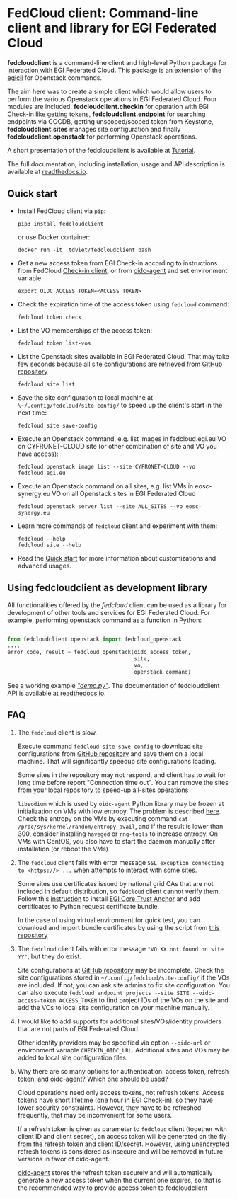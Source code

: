 # FedCloud client: Command-line client and library for EGI Federated Cloud

**fedcloudclient** is a command-line client and high-level Python package for
interaction with EGI Federated Cloud. This package is an extension of the
[egicli](https://github.com/EGI-Foundation/egicli) for Openstack commands.

The aim here was to create a simple client which would allow users to perform
the various Openstack operations in EGI Federated Cloud. Four modules are
included: **fedcloudclient.checkin** for operation with EGI Check-in like
getting tokens, **fedcloudclient.endpoint** for searching endpoints via GOCDB,
getting unscoped/scoped token from Keystone, **fedcloudclient.sites** manages
site configuration and finally **fedcloudclient.openstack** for performing
Openstack operations.

A short presentation of the fedcloudclient is available at
[Tutorial](https://docs.google.com/presentation/d/1aOdcceztXe8kZaIeVnioF9B0vIHLzJeklSNOdVCL3Rw/edit?usp=sharing).

The full documentation, including installation, usage and API description is
available at [readthedocs.io](https://fedcloudclient.readthedocs.io/).

## Quick start

- Install FedCloud client via `pip`:

  ```shell
  pip3 install fedcloudclient
  ```

  or use Docker container:

  ```shell
  docker run -it  tdviet/fedcloudclient bash
  ```

- Get a new access token from EGI Check-in according to instructions from
  FedCloud [Check-in client](https://aai.egi.eu/fedcloud/), or from
  [oidc-agent](https://indigo-dc.gitbook.io/oidc-agent/user/oidc-gen/provider/egi)
  and set environment variable.

  ```shell
  export OIDC_ACCESS_TOKEN=<ACCESS_TOKEN>
  ```

- Check the expiration time of the access token using `fedcloud` command:

  ```shell
  fedcloud token check
  ```

- List the VO memberships of the access token:

  ```shell
  fedcloud token list-vos
  ```

- List the Openstack sites available in EGI Federated Cloud. That may take few
  seconds because all site configurations are retrieved from
  [GitHub repository](https://github.com/EGI-Foundation/fedcloud-catchall-operations/tree/master/sites)

  ```shell
  fedcloud site list
  ```

- Save the site configuration to local machine at
  `\~/.config/fedcloud/site-config/` to speed up the client's start in the next
  time:

  ```shell
  fedcloud site save-config
  ```

- Execute an Openstack command, e.g. list images in fedcloud.egi.eu VO on
  CYFRONET-CLOUD site (or other combination of site and VO you have access):

  ```shell
  fedcloud openstack image list --site CYFRONET-CLOUD --vo fedcloud.egi.eu
  ```

- Execute an Openstack command on all sites, e.g. list VMs in eosc-synergy.eu VO
  on all Openstack sites in EGI Federated Cloud

  ```shell
  fedcloud openstack server list --site ALL_SITES --vo eosc-synergy.eu
  ```

- Learn more commands of `fedcloud` client and experiment with them:

  ```shell
  fedcloud --help
  fedcloud site --help
  ```

- Read the
  [Quick start](https://docs.google.com/presentation/d/1aOdcceztXe8kZaIeVnioF9B0vIHLzJeklSNOdVCL3Rw/edit?usp=sharing)
  for more information about customizations and advanced usages.

## Using fedcloudclient as development library

All functionalities offered by the _fedcloud_ client can be used as a library
for development of other tools and services for EGI Federated Cloud. For
example, performing openstack command as a function in Python:

```python

from fedcloudclient.openstack import fedcloud_openstack
....
error_code, result = fedcloud_openstack(oidc_access_token,
                                        site,
                                        vo,
                                        openstack_command)
```

See a working example
[_"demo.py"_](https://github.com/tdviet/fedcloudclient/blob/master/examples/demo.py).
The documentation of fedcloudclient API is available at
[readthedocs.io](https://fedcloudclient.readthedocs.io/).

## FAQ

1. The `fedcloud` client is slow.

   Execute command `fedcloud site save-config` to download site configurations
   from
   [GitHub repository](https://github.com/EGI-Foundation/fedcloud-catchall-operations/tree/master/sites)
   and save them on a local machine. That will significantly speedup site
   configurations loading.

   Some sites in the repository may not respond, and client has to wait for long
   time before report "Connection time out". You can remove the sites from your
   local repository to speed-up all-sites operations

   `libsodium` which is used by `oidc-agent` Python library may be frozen at
   initialization on VMs with low entropy. The problem is described
   [here](https://doc.libsodium.org/usage#sodium_init-stalling-on-linux). Check
   the entropy on the VMs by executing command
   `cat /proc/sys/kernel/random/entropy_avail`, and if the result is lower than
   300, consider installing `haveged` or `rng-tools` to increase entropy. On VMs
   with CentOS, you also have to start the daemon manually after installation
   (or reboot the VMs)

1. The `fedcloud` client fails with error message
   `SSL exception connecting to <https://> ...` when attempts to interact with
   some sites.

   Some sites use certificates issued by national grid CAs that are not included
   in default distribution, so `fedcloud` client cannot verify them. Follow this
   [instruction](https://github.com/tdviet/python-requests-bundle-certs/blob/main/docs/Install_certificates.md)
   to install
   [EGI Core Trust Anchor](http://repository.egi.eu/category/production/cas/)
   and add certificates to Python request certificate bundle.

   In the case of using virtual environment for quick test, you can download and
   import bundle certificates by using the script from
   [this repository](https://github.com/tdviet/python-requests-bundle-certs)

1. The `fedcloud` client fails with error message
   `"VO XX not found on site YY"`, but they do exist.

   Site configurations at
   [GitHub repository](https://github.com/EGI-Foundation/fedcloud-catchall-operations/tree/master/sites)
   may be incomplete. Check the site configurations stored in
   `~/.config/fedcloud/site-config/` if the VOs are included. If not, you can
   ask site admins to fix site configuration. You can also execute
   `fedcloud endpoint projects --site SITE --oidc-access-token ACCESS_TOKEN` to
   find project IDs of the VOs on the site and add the VOs to local site
   configuration on your machine manually.

1. I would like to add supports for additional sites/VOs/identity providers that
   are not parts of EGI Federated Cloud.

   Other identity providers may be specified via option `--oidc-url` or
   environment variable `CHECKIN_OIDC_URL`. Additional sites and VOs may be
   added to local site configuration files.

1. Why there are so many options for authentication: access token, refresh
   token, and oidc-agent? Which one should be used?

   Cloud operations need only access tokens, not refresh tokens. Access tokens
   have short lifetime (one hour in EGI Check-in), so they have lower security
   constraints. However, they have to be refreshed frequently, that may be
   inconvenient for some users.

   If a refresh token is given as parameter to `fedcloud` client (together with
   client ID and client secret), an access token will be generated on the fly
   from the refresh token and client ID/secret. However, using unencrypted
   refresh tokens is considered as insecure and will be removed in future
   versions in favor of oidc-agent.

   [oidc-agent](https://indigo-dc.gitbook.io/oidc-agent/) stores the refresh
   token securely and will automatically generate a new access token when the
   current one expires, so that is the recommended way to provide access token
   to fedcloudclient
